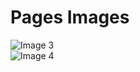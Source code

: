 # Pages Images

<div class="flex-container">
  <div>
    <img src="image3.jpg" alt="Image 3">
  </div>
  <div>
    <img src="image4.jpg" alt="Image 4">
  </div>
</div>
